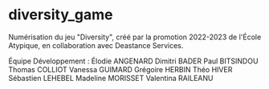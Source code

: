 # diversity_game
Numérisation du jeu "Diversity", créé par la promotion 2022-2023 de l'École Atypique, en collaboration avec Deastance Services.

Équipe Développement :
  Élodie ANGENARD
  Dimitri BADER
  Paul BITSINDOU
  Thomas COLLIOT
  Vanessa GUIMARD
  Grégoire HERBIN
  Théo HIVER
  Sébastien LEHEBEL
  Madeline MORISSET
  Valentina RAILEANU
  
